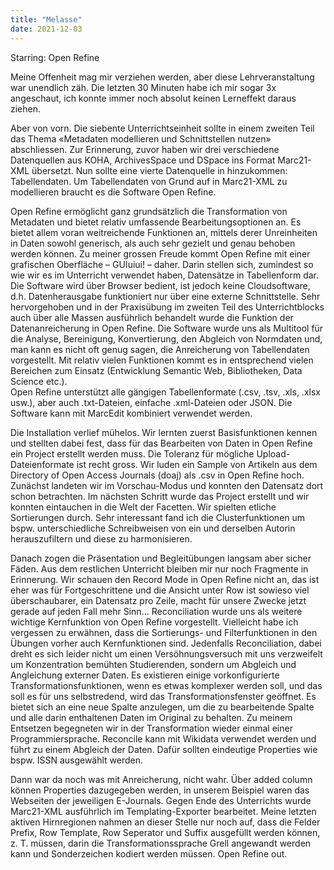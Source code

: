 ```yaml
---
title: "Melasse"
date: 2021-12-03
---
```


Starring: Open Refine

Meine Offenheit mag mir verziehen werden, aber diese Lehrveranstaltung war unendlich zäh. Die letzten 30 Minuten habe ich mir sogar 3x 
angeschaut, ich konnte immer noch absolut keinen Lerneffekt daraus ziehen. 

Aber von vorn. Die siebente Unterrichtseinheit sollte in einem zweiten Teil das Thema «Metadaten modellieren und Schnittstellen nutzen» 
abschliessen. Zur Erinnerung, zuvor haben wir drei verschiedene Datenquellen aus KOHA, ArchivesSpace und DSpace ins Format Marc21-XML 
übersetzt. Nun sollte eine vierte Datenquelle in hinzukommen: Tabellendaten. Um Tabellendaten von Grund auf in Marc21-XML zu modellieren 
braucht es die Software Open Refine. 

Open Refine ermöglicht ganz grundsätzlich die Transformation von Metadaten und bietet relativ umfassende Bearbeitungsoptionen an. Es bietet 
allem voran weitreichende Funktionen an, mittels derer Unreinheiten in Daten sowohl generisch, als auch sehr gezielt und genau behoben werden 
können. Zu meiner grossen Freude kommt Open Refine mit einer grafischen Oberfläche – GUIuiui! – daher. Darin stellen sich, zumindest so wie wir 
es im Unterricht verwendet haben, Datensätze in Tabellenform dar. Die Software wird über Browser bedient, ist jedoch keine Cloudsoftware, d.h. 
Datenherausgabe funktioniert nur über eine externe Schnittstelle.
Sehr hervorgehoben und in der Praxisübung im zweiten Teil des Unterrichtblocks auch über alle Massen ausführlich behandelt wurde die Funktion 
der Datenanreicherung in Open Refine. Die Software wurde uns als Multitool für die Analyse, Bereinigung, Konvertierung, den Abgleich von Normdaten 
und, man kann es nicht oft genug sagen, die Anreicherung von Tabellendaten vorgestellt. Mit relativ vielen Funktionen kommt es in entsprechend 
vielen Bereichen zum Einsatz (Entwicklung Semantic Web, Bibliotheken, Data Science etc.).  
Open Refine unterstützt alle gängigen Tabellenformate (.csv, .tsv, .xls, .xlsx usw.), aber auch .txt-Dateien, einfache .xml-Dateien oder JSON. 
Die Software kann mit MarcEdit kombiniert verwendet werden.

Die Installation verlief mühelos. Wir lernten zuerst Basisfunktionen kennen und stellten dabei fest, dass für das Bearbeiten von Daten in Open 
Refine ein Project erstellt werden muss. Die Toleranz für mögliche Upload-Dateienformate ist recht gross. 
Wir luden ein Sample von Artikeln aus dem Directory of Open Access Journals (doaj) als .csv in Open Refine hoch. Zunächst landeten wir im 
Vorschau-Modus und konnten den Datensatz dort schon betrachten. Im nächsten Schritt wurde das Project erstellt und wir konnten eintauchen in die 
Welt der Facetten. Wir spielten etliche Sortierungen durch. Sehr interessant fand ich die Clusterfunktionen um bspw. unterschiedliche Schreibweisen 
von ein und derselben Autorin herauszufiltern und diese zu harmonisieren. 

Danach zogen die Präsentation und Begleitübungen langsam aber sicher Fäden. Aus dem restlichen Unterricht bleiben mir nur noch Fragmente in Erinnerung. 
Wir schauen den Record Mode in Open Refine nicht an, das ist eher was für Fortgeschrittene und die Ansicht unter Row ist sowieso viel überschaubarer, 
ein Datensatz pro Zeile, macht für unsere Zwecke jetzt gerade auf jeden Fall mehr Sinn… 
Reconciliation wurde uns als weitere wichtige Kernfunktion von Open Refine vorgestellt. Vielleicht habe ich vergessen zu erwähnen, dass die Sortierungs- 
und Filterfunktionen in den Übungen vorher auch Kernfunktionen sind. Jedenfalls Reconciliation, dabei dreht es sich leider nicht um einen Versöhnungsversuch 
mit uns verzweifelt um Konzentration bemühten Studierenden, sondern um Abgleich und Angleichung externer Daten. Es existieren einige vorkonfigurierte 
Transformationsfunktionen, wenn es etwas komplexer werden soll, und das soll es für uns selbstredend, wird das Transformationsfenster geöffnet. Es bietet 
sich an eine neue Spalte anzulegen, um die zu bearbeitende Spalte und alle darin enthaltenen Daten im Original zu behalten. Zu meinem Entsetzen begegneten 
wir in der Transformation wieder einmal einer Programmiersprache. 
Reconcile kann mit Wikidata verwendet werden und führt zu einem Abgleich der Daten. Dafür sollten eindeutige Properties wie bspw. ISSN ausgewählt werden. 

Dann war da noch was mit Anreicherung, nicht wahr. Über added column können Properties dazugegeben werden, in unserem Beispiel waren das Webseiten der 
jeweiligen E-Journals.
Gegen Ende des Unterrichts wurde Marc21-XML ausführlich im Templating-Exporter bearbeitet. Meine letzten aktiven Hirnregionen nahmen an dieser Stelle 
nur noch auf, dass die Felder Prefix, Row Template, Row Seperator und Suffix ausgefüllt werden können, z. T. müssen, darin die Transformationssprache 
Grell angewandt werden kann und Sonderzeichen kodiert werden müssen. Open Refine out.

